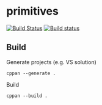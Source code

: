 # primitives

[![Build Status](https://travis-ci.org/egorpugin/primitives.svg?branch=master)](https://travis-ci.org/egorpugin/primitives)
[![Build status](https://ci.appveyor.com/api/projects/status/bfp1g2moh7g2fo4y/branch/master?svg=true)](https://ci.appveyor.com/project/egorpugin/primitives/branch/master)

## Build

Generate projects (e.g. VS solution)

```
cppan --generate .
```

Build

```
cppan --build .
```
